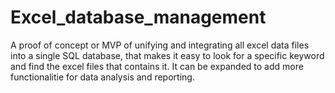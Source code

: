 # Excel_database_management
A proof of concept or MVP of unifying and integrating all excel data files into a single SQL database, that makes it easy to look for a specific keyword and find the excel files that contains it. It can be expanded to add more functionalitie for data analysis and reporting.
